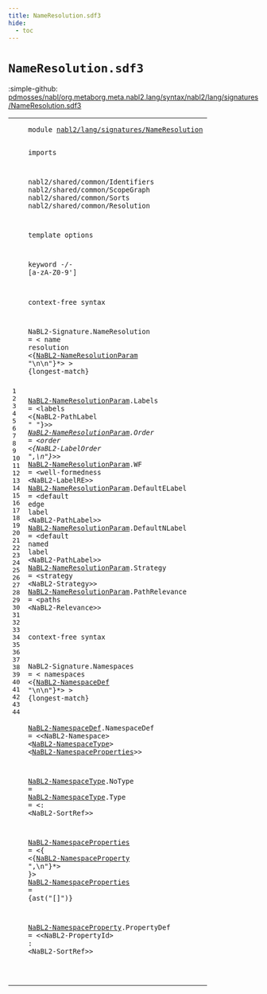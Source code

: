 ```yaml
---
title: NameResolution.sdf3
hide:
  - toc
---
```


# `NameResolution.sdf3`

:simple-github: [pdmosses/nabl/org.metaborg.meta.nabl2.lang/syntax/nabl2/lang/signatures/NameResolution.sdf3]

[pdmosses/nabl/org.metaborg.meta.nabl2.lang/syntax/nabl2/lang/signatures/NameResolution.sdf3]: https://github.com/pdmosses/nabl/blob/master/org.metaborg.meta.nabl2.lang/syntax/nabl2/lang/signatures/NameResolution.sdf3 "The source file on GitHub"

<div class="sdf3"><table class="highlighttable"><tbody><tr><td class="linenos"><div class="linenodiv"><pre><span></span>1
2
3
4
5
6
7
8
9
10
11
12
13
14
15
16
17
18
19
20
21
22
23
24
25
26
27
28
29
30
31
32
33
34
35
36
37
38
39
40
41
42
43
44
</pre></div></td>
<td class="code"><pre><code><span class="keyword">module</span> <a href="../Signature.sdf3/#nabl2/lang/signatures/NameResolution_151_187" id="nabl2/lang/signatures/NameResolution_7_43" title="Referenced at ../Signature.sdf3 line 8">nabl2/lang/signatures/NameResolution</a>

<span class="keyword">imports</span>

  <span title="External reference">nabl2/shared/common/Identifiers</span>
  <span title="External reference">nabl2/shared/common/ScopeGraph</span>
  <span title="External reference">nabl2/shared/common/Sorts</span>
  <span title="External reference">nabl2/shared/common/Resolution</span>

<span class="keyword">template options</span>

  <span class="keyword">keyword</span> -/- [<span class="cons_Regular">a</span>-<span class="cons_Regular">z</span><span class="cons_Regular">A</span>-<span class="cons_Regular">Z</span><span class="cons_Regular">0</span>-<span class="cons_Regular">9</span>\']

<span class="keyword">context-free syntax</span>

  <span id="NaBL2-Signature_253_268" title="Not referenced locally, nor via imports">NaBL2-Signature</span>.<span class="cons_Constructor"><span id="NameResolution_269_283" title="Not referenced locally, nor via imports">NameResolution</span></span> = &lt;
    <span class="cons_String">name</span> <span class="cons_String">resolution</span>
      &lt;{<a href="#NaBL2-NameResolutionParam_375_400" id="NaBL2-NameResolutionParam_316_341" title="Defined at line 21, 22, 23, 24, 25, 26, 27">NaBL2-NameResolutionParam</a> <span class="cons_Lit">"\n\n"</span>}*&gt;
  &gt; {<span class="keyword">longest-match</span>}

  <a href="#NaBL2-NameResolutionParam_316_341" id="NaBL2-NameResolutionParam_375_400" title="Referenced at line 18">NaBL2-NameResolutionParam</a>.<span class="cons_Constructor"><span id="Labels_401_407" title="Not referenced locally, nor via imports">Labels</span></span>        = &lt;<span class="cons_String">labels</span> &lt;{<span title="External reference">NaBL2-PathLabel</span> <span class="cons_Lit">" "</span>}*&gt;&gt;
  <a href="#NaBL2-NameResolutionParam_316_341" id="NaBL2-NameResolutionParam_453_478" title="Referenced at line 18">NaBL2-NameResolutionParam</a>.<span class="cons_Constructor"><span id="Order_479_484" title="Not referenced locally, nor via imports">Order</span></span>         = &lt;<span class="cons_String">order</span> &lt;{<span title="External reference">NaBL2-LabelOrder</span> <span class="cons_Lit">",\n"</span>}*&gt;&gt;
  <a href="#NaBL2-NameResolutionParam_316_341" id="NaBL2-NameResolutionParam_533_558" title="Referenced at line 18">NaBL2-NameResolutionParam</a>.<span class="cons_Constructor"><span id="WF_559_561" title="Not referenced locally, nor via imports">WF</span></span>            = &lt;<span class="cons_String">well-formedness</span> &lt;<span title="External reference">NaBL2-LabelRE</span>&gt;&gt;
  <a href="#NaBL2-NameResolutionParam_316_341" id="NaBL2-NameResolutionParam_611_636" title="Referenced at line 18">NaBL2-NameResolutionParam</a>.<span class="cons_Constructor"><span id="DefaultELabel_637_650" title="Not referenced locally, nor via imports">DefaultELabel</span></span> = &lt;<span class="cons_String">default</span> <span class="cons_String">edge</span> <span class="cons_String">label</span> &lt;<span title="External reference">NaBL2-PathLabel</span>&gt;&gt;
  <a href="#NaBL2-NameResolutionParam_316_341" id="NaBL2-NameResolutionParam_694_719" title="Referenced at line 18">NaBL2-NameResolutionParam</a>.<span class="cons_Constructor"><span id="DefaultNLabel_720_733" title="Not referenced locally, nor via imports">DefaultNLabel</span></span> = &lt;<span class="cons_String">default</span> <span class="cons_String">named</span> <span class="cons_String">label</span> &lt;<span title="External reference">NaBL2-PathLabel</span>&gt;&gt;
  <a href="#NaBL2-NameResolutionParam_316_341" id="NaBL2-NameResolutionParam_778_803" title="Referenced at line 18">NaBL2-NameResolutionParam</a>.<span class="cons_Constructor"><span id="Strategy_804_812" title="Not referenced locally, nor via imports">Strategy</span></span>      = &lt;<span class="cons_String">strategy</span> &lt;<span title="External reference">NaBL2-Strategy</span>&gt;&gt;
  <a href="#NaBL2-NameResolutionParam_316_341" id="NaBL2-NameResolutionParam_850_875" title="Referenced at line 18">NaBL2-NameResolutionParam</a>.<span class="cons_Constructor"><span id="PathRelevance_876_889" title="Not referenced locally, nor via imports">PathRelevance</span></span> = &lt;<span class="cons_String">paths</span> &lt;<span title="External reference">NaBL2-Relevance</span>&gt;&gt;

<span class="keyword">context-free syntax</span>

  <span id="NaBL2-Signature_942_957" title="Not referenced locally, nor via imports">NaBL2-Signature</span>.<span class="cons_Constructor"><span id="Namespaces_958_968" title="Not referenced locally, nor via imports">Namespaces</span></span> = &lt;
    <span class="cons_String">namespaces</span>
      &lt;{<a href="#NaBL2-NamespaceDef_1048_1066" id="NaBL2-NamespaceDef_996_1014" title="Defined at line 36">NaBL2-NamespaceDef</a> <span class="cons_Lit">"\n\n"</span>}*&gt;
  &gt; {<span class="keyword">longest-match</span>}

  <a href="#NaBL2-NamespaceDef_996_1014" id="NaBL2-NamespaceDef_1048_1066" title="Referenced at line 33">NaBL2-NamespaceDef</a>.<span class="cons_Constructor"><span id="NamespaceDef_1067_1079" title="Not referenced locally, nor via imports">NamespaceDef</span></span> = &lt;&lt;<span title="External reference">NaBL2-Namespace</span>&gt; &lt;<a href="#NaBL2-NamespaceType_1155_1174" id="NaBL2-NamespaceType_1102_1121" title="Defined at line 38, 39">NaBL2-NamespaceType</a>&gt; &lt;<a href="#NaBL2-NamespaceProperties_1240_1265" id="NaBL2-NamespaceProperties_1124_1149" title="Defined at line 41, 42">NaBL2-NamespaceProperties</a>&gt;&gt;

  <a href="#NaBL2-NamespaceType_1102_1121" id="NaBL2-NamespaceType_1155_1174" title="Referenced at line 36">NaBL2-NamespaceType</a>.<span class="cons_Constructor"><span id="NoType_1175_1181" title="Not referenced locally, nor via imports">NoType</span></span>  =
  <a href="#NaBL2-NamespaceType_1102_1121" id="NaBL2-NamespaceType_1187_1206" title="Referenced at line 36">NaBL2-NamespaceType</a>.<span class="cons_Constructor"><span id="Type_1207_1211" title="Not referenced locally, nor via imports">Type</span></span>    = &lt;<span class="cons_String">:</span> &lt;<span title="External reference">NaBL2-SortRef</span>&gt;&gt;

  <a href="#NaBL2-NamespaceProperties_1124_1149" id="NaBL2-NamespaceProperties_1240_1265" title="Referenced at line 36">NaBL2-NamespaceProperties</a> = &lt;<span class="cons_String">{</span> &lt;{<a href="#NaBL2-NamespaceProperty_1356_1379" id="NaBL2-NamespaceProperty_1273_1296" title="Defined at line 44">NaBL2-NamespaceProperty</a> <span class="cons_Lit">",\n"</span>}*&gt; <span class="cons_String">}</span>&gt;
  <a href="#NaBL2-NamespaceProperties_1124_1149" id="NaBL2-NamespaceProperties_1311_1336" title="Referenced at line 36">NaBL2-NamespaceProperties</a> = {<span class="cons_Unquoted">ast</span>(<span class="cons_Quoted">"[]"</span>)}
  
  <a href="#NaBL2-NamespaceProperty_1273_1296" id="NaBL2-NamespaceProperty_1356_1379" title="Referenced at line 41">NaBL2-NamespaceProperty</a>.<span class="cons_Constructor"><span id="PropertyDef_1380_1391" title="Not referenced locally, nor via imports">PropertyDef</span></span> = &lt;&lt;<span title="External reference">NaBL2-PropertyId</span>&gt; <span class="cons_String">:</span> &lt;<span title="External reference">NaBL2-SortRef</span>&gt;&gt;

</code></pre></td></tr></tbody></table></div>